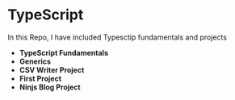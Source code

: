 # TypeScript

In this Repo, I have included Typesctip fundamentals and projects

- **TypeScript Fundamentals**
- **Generics**
- **CSV Writer Project**
- **First Project**
- **Ninjs Blog Project**
